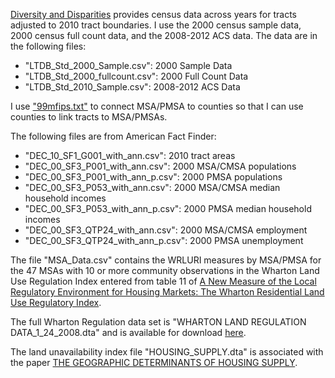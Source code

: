 [Diversity and Disparities](https://s4.ad.brown.edu/Projects/Diversity/Researcher/LTDB.htm) provides census data across years for tracts adjusted to 2010 tract boundaries. I use the 2000 census sample data, 2000 census full count data, and the 2008-2012 ACS data. The data are in the following files:

* "LTDB_Std_2000_Sample.csv": 2000 Sample Data
* "LTDB_Std_2000_fullcount.csv": 2000 Full Count Data
* "LTDB_Std_2010_Sample.csv": 2008-2012 ACS Data

I use ["99mfips.txt"](https://www.census.gov/population/estimates/metro-city/99mfips.txt) to connect MSA/PMSA to counties so that I can use counties to link tracts to MSA/PMSAs.

The following files are from American Fact Finder:

* "DEC_10_SF1_G001_with_ann.csv": 2010 tract areas
* "DEC_00_SF3_P001_with_ann.csv": 2000 MSA/CMSA populations
* "DEC_00_SF3_P001_with_ann_p.csv": 2000 PMSA populations
* "DEC_00_SF3_P053_with_ann.csv": 2000 MSA/CMSA median household incomes
* "DEC_00_SF3_P053_with_ann_p.csv": 2000 PMSA median household incomes
* "DEC_00_SF3_QTP24_with_ann.csv": 2000 MSA/CMSA employment 
* "DEC_00_SF3_QTP24_with_ann_p.csv": 2000 PMSA unemployment 

The file "MSA_Data.csv" contains the WRLURI measures by MSA/PMSA for the 47 MSAs with 10 or more community observations in the Wharton Land Use Regulation Index entered from table 11 of [A New Measure of the Local Regulatory Environment for Housing Markets:
The Wharton Residential Land Use Regulatory Index](http://realestate.wharton.upenn.edu/wp-content/uploads/2017/03/558.pdf).

The full Wharton Regulation data set is "WHARTON LAND REGULATION DATA_1_24_2008.dta" and is available for download [here](http://real-faculty.wharton.upenn.edu/gyourko/land-use-survey/).

The land unavailability index file "HOUSING_SUPPLY.dta" is associated with the paper [THE GEOGRAPHIC DETERMINANTS
OF HOUSING SUPPLY](https://mitcre.mit.edu/wp-content/uploads/2014/03/The-Quarterly-Journal-of-Economics-2010-Saiz-1253-96.pdf).
